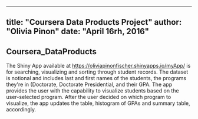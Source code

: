 
---
title: "Coursera Data Products Project"
author: "Olivia Pinon"
date: "April 16rh, 2016"
---

## Coursera_DataProducts

The Shiny App available at https://oliviapinonfischer.shinyapps.io/myApp/ is for searching, visualizing and sorting through student records. 
The dataset is notional and includes last and first names of the students, the programs they're in (Doctorate, Doctorate Presidential, and their GPA.
The app provides the user with the capability to visualize students based on the user-selected program. After the user decided on which program to
visualize, the app updates the table, histogram of GPAs and summary table, accordingly. 



